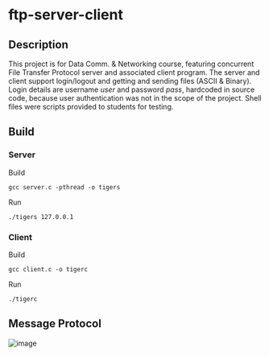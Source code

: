 # ftp-server-client

## Description
This project is for Data Comm. & Networking course, featuring concurrent File Transfer Protocol server and associated client
program. The server and client support login/logout and getting and sending files (ASCII & Binary). Login details are username _user_ and password _pass_, hardcoded in source code, because user authentication was not in the scope of the project. Shell files were scripts provided to students for testing.

## Build
### Server

  Build
  ```
  gcc server.c -pthread -o tigers
  ```
  Run
  ```
  ./tigers 127.0.0.1
  ```
### Client
  Build
  ```
  gcc client.c -o tigerc
  ```
  Run
  ```
  ./tigerc
  ```

## Message Protocol
![image](https://user-images.githubusercontent.com/46301114/200375836-78cf575d-75ec-42af-b307-fa5a88b416ca.png)
